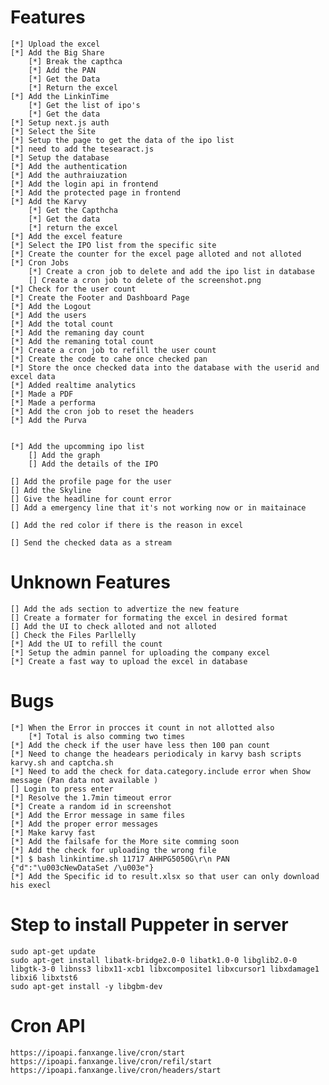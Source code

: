 #   Features
    [*] Upload the excel
    [*] Add the Big Share
        [*] Break the capthca
        [*] Add the PAN 
        [*] Get the Data 
        [*] Return the excel
    [*] Add the LinkinTime
        [*] Get the list of ipo's
        [*] Get the data
    [*] Setup next.js auth
    [*] Select the Site
    [*] Setup the page to get the data of the ipo list 
    [*] need to add the tesearact.js
    [*] Setup the database
    [*] Add the authentication
    [*] Add the authraiuzation
    [*] Add the login api in frontend
    [*] Add the protected page in frontend
    [*] Add the Karvy
        [*] Get the Capthcha
        [*] Get the data
        [*] return the excel
    [*] Add the excel feature
    [*] Select the IPO list from the specific site
    [*] Create the counter for the excel page alloted and not alloted
    [*] Cron Jobs
        [*] Create a cron job to delete and add the ipo list in database
        [] Create a cron job to delete of the screenshot.png
    [*] Check for the user count
    [*] Create the Footer and Dashboard Page
    [*] Add the Logout
    [*] Add the users 
    [*] Add the total count
    [*] Add the remaning day count
    [*] Add the remaning total count
    [*] Create a cron job to refill the user count
    [*] Create the code to cahe once checked pan
    [*] Store the once checked data into the database with the userid and excel data
    [*] Added realtime analytics 
    [*] Made a PDF
    [*] Made a performa
    [*] Add the cron job to reset the headers
    [*] Add the Purva
    

    [*] Add the upcomming ipo list
        [] Add the graph
        [] Add the details of the IPO

    [] Add the profile page for the user
    [] Add the Skyline
    [] Give the headline for count error 
    [] Add a emergency line that it's not working now or in maitainace

    [] Add the red color if there is the reason in excel
    
    [] Send the checked data as a stream


#   Unknown Features
    [] Add the ads section to advertize the new feature
    [] Create a formater for formating the excel in desired format
    [] Add the UI to check alloted and not alloted
    [] Check the Files Parllelly
    [*] Add the UI to refill the count
    [*] Setup the admin pannel for uploading the company excel
    [*] Create a fast way to upload the excel in database

#   Bugs
    [*] When the Error in procces it count in not allotted also 
        [*] Total is also comming two times
    [*] Add the check if the user have less then 100 pan count 
    [*] Need to change the headears periodicaly in karvy bash scripts karvy.sh and captcha.sh
    [*] Need to add the check for data.category.include error when Show message (Pan data not available )
    [] Login to press enter 
    [*] Resolve the 1.7min timeout error
    [*] Create a random id in screenshot
    [*] Add the Error message in same files
    [*] Add the proper error messages
    [*] Make karvy fast
    [*] Add the failsafe for the More site comming soon
    [*] Add the check for uploading the wrong file 
    [*] $ bash linkintime.sh 11717 AHHPG5050G\r\n PAN {"d":"\u003cNewDataSet /\u003e"}
    [*] Add the Specific id to result.xlsx so that user can only download his execl


#   Step to install Puppeter in server
    sudo apt-get update
    sudo apt-get install libatk-bridge2.0-0 libatk1.0-0 libglib2.0-0 libgtk-3-0 libnss3 libx11-xcb1 libxcomposite1 libxcursor1 libxdamage1 libxi6 libxtst6
    sudo apt-get install -y libgbm-dev

#   Cron API
    https://ipoapi.fanxange.live/cron/start
    https://ipoapi.fanxange.live/cron/refil/start
    https://ipoapi.fanxange.live/cron/headers/start
    